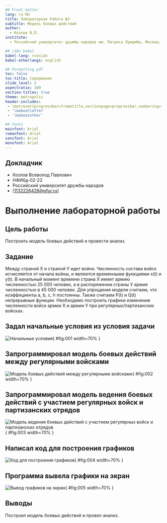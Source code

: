 ```yaml
---
## Front matter
lang: ru-RU
title: Лабораторная Работа №3
subtitle: Модель боевых действий
author:
  - Козлов В.П.
institute:
  - Российский университет дружбы народов им. Патриса Лумумбы, Москва, Россия

## i18n babel
babel-lang: russian
babel-otherlangs: english

## Formatting pdf
toc: false
toc-title: Содержание
slide_level: 2
aspectratio: 169
section-titles: true
theme: metropolis
header-includes:
 - \metroset{progressbar=frametitle,sectionpage=progressbar,numbering=fraction}
 - '\makeatletter'
 - '\makeatother'

## Fonts
mainfont: Arial
romanfont: Arial
sansfont: Arial
monofont: Arial
---
```



## Докладчик


  * Козлов Всеволод Павлович
  * НФИбд-02-22
  * Российский университет дружбы народов
  * [1132226428@pfur.ru]
  
# Выполнение лабораторной работы

## Цель работы

Построить модель боевых действий и провести анализ.

## Задание

Между страной Х и страной У идет война. Численность состава войск
исчисляется от начала войны, и являются временными функциями x(t) и y(t). В
начальный момент времени страна Х имеет армию численностью 25 000 человек, а
в распоряжении страны У армия численностью в 45 000 человек. Для упрощения
модели считаем, что коэффициенты a, b, c, h постоянны. Также считаем P(t) и Q(t) непрерывные функции.
Необходимо построить графики изменения численности войск армии Х и армии У при регулярных/партизанских войсках.

## Задал начальные условия из условия задачи

![Начальные условия](image/1.png){ #fig:001 width=70% }

## Запрограммировал модель боевых действий между регулярными войсками

![Модель боевых действий между регулярными войсками](image/2.png){ #fig:002 width=70% }

## Запрограммировал модель ведения боевых действий с участием регулярных войск и партизанских отрядов

![Модель ведения боевых действий с участием регулярных войск и партизанских отрядов](image/3.png){ #fig:003 width=70% }

## Написал код для построения графиков

![Код для построения графиков](image/4.png){ #fig:004 width=70% }

## Программа вывела графики на экран

![Вывод графиков на экран](image/5.png){ #fig:005 width=70% }

## Выводы

Построил модель боевых действий и провел анализ.